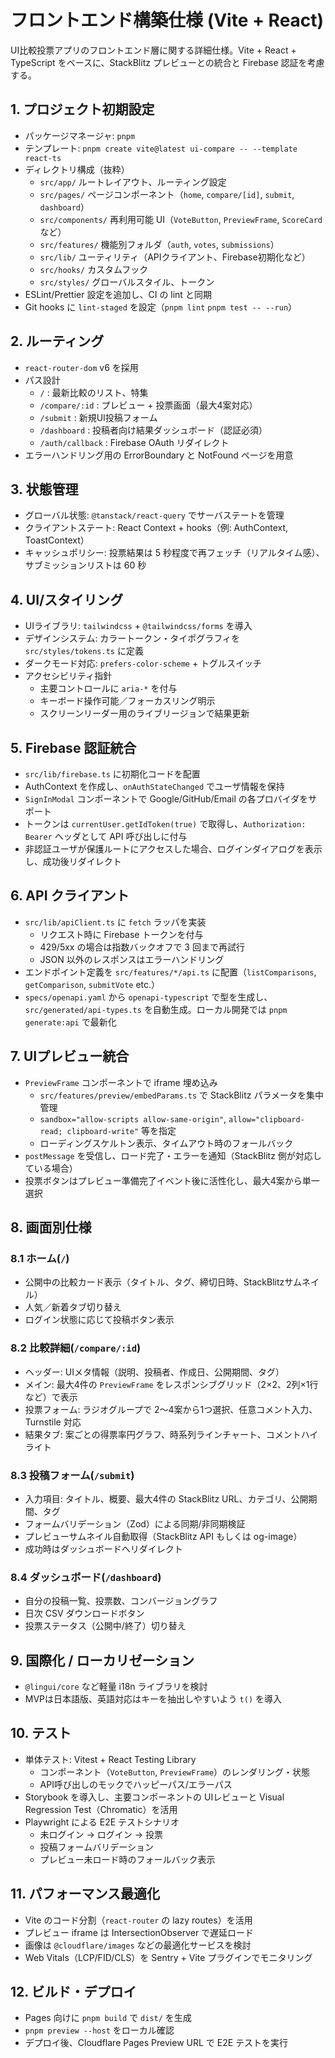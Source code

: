 # フロントエンド構築仕様 (Vite + React)

UI比較投票アプリのフロントエンド層に関する詳細仕様。Vite + React + TypeScript をベースに、StackBlitz プレビューとの統合と Firebase 認証を考慮する。

## 1. プロジェクト初期設定
- パッケージマネージャ: `pnpm`
- テンプレート: `pnpm create vite@latest ui-compare -- --template react-ts`
- ディレクトリ構成（抜粋）
  - `src/app/` ルートレイアウト、ルーティング設定
  - `src/pages/` ページコンポーネント（`home`, `compare/[id]`, `submit`, `dashboard`）
  - `src/components/` 再利用可能 UI（`VoteButton`, `PreviewFrame`, `ScoreCard` など）
  - `src/features/` 機能別フォルダ（`auth`, `votes`, `submissions`）
  - `src/lib/` ユーティリティ（APIクライアント、Firebase初期化など）
  - `src/hooks/` カスタムフック
  - `src/styles/` グローバルスタイル、トークン
- ESLint/Prettier 設定を追加し、CI の lint と同期
- Git hooks に `lint-staged` を設定（`pnpm lint` `pnpm test -- --run`）

## 2. ルーティング
- `react-router-dom` v6 を採用
- パス設計
  - `/` : 最新比較のリスト、特集
  - `/compare/:id` : プレビュー + 投票画面（最大4案対応）
  - `/submit` : 新規UI投稿フォーム
  - `/dashboard` : 投稿者向け結果ダッシュボード（認証必須）
  - `/auth/callback` : Firebase OAuth リダイレクト
- エラーハンドリング用の ErrorBoundary と NotFound ページを用意

## 3. 状態管理
- グローバル状態: `@tanstack/react-query` でサーバステートを管理
- クライアントステート: React Context + hooks（例: AuthContext, ToastContext）
- キャッシュポリシー: 投票結果は 5 秒程度で再フェッチ（リアルタイム感）、サブミッションリストは 60 秒

## 4. UI/スタイリング
- UIライブラリ: `tailwindcss` + `@tailwindcss/forms` を導入
- デザインシステム: カラートークン・タイポグラフィを `src/styles/tokens.ts` に定義
- ダークモード対応: `prefers-color-scheme` + トグルスイッチ
- アクセシビリティ指針
  - 主要コントロールに `aria-*` を付与
  - キーボード操作可能／フォーカスリング明示
  - スクリーンリーダー用のライブリージョンで結果更新

## 5. Firebase 認証統合
- `src/lib/firebase.ts` に初期化コードを配置
- AuthContext を作成し、`onAuthStateChanged` でユーザ情報を保持
- `SignInModal` コンポーネントで Google/GitHub/Email の各プロバイダをサポート
- トークンは `currentUser.getIdToken(true)` で取得し、`Authorization: Bearer` ヘッダとして API 呼び出しに付与
- 非認証ユーザが保護ルートにアクセスした場合、ログインダイアログを表示し、成功後リダイレクト

## 6. API クライアント
- `src/lib/apiClient.ts` に `fetch` ラッパを実装
  - リクエスト時に Firebase トークンを付与
  - 429/5xx の場合は指数バックオフで 3 回まで再試行
  - JSON 以外のレスポンスはエラーハンドリング
- エンドポイント定義を `src/features/*/api.ts` に配置（`listComparisons`, `getComparison`, `submitVote` etc.）
- `specs/openapi.yaml` から `openapi-typescript` で型を生成し、`src/generated/api-types.ts` を自動生成。ローカル開発では `pnpm generate:api` で最新化

## 7. UIプレビュー統合
- `PreviewFrame` コンポーネントで iframe 埋め込み
  - `src/features/preview/embedParams.ts` で StackBlitz パラメータを集中管理
  - `sandbox="allow-scripts allow-same-origin"`, `allow="clipboard-read; clipboard-write"` 等を指定
  - ローディングスケルトン表示、タイムアウト時のフォールバック
- `postMessage` を受信し、ロード完了・エラーを通知（StackBlitz 側が対応している場合）
- 投票ボタンはプレビュー準備完了イベント後に活性化し、最大4案から単一選択

## 8. 画面別仕様
### 8.1 ホーム(`/`)
- 公開中の比較カード表示（タイトル、タグ、締切日時、StackBlitzサムネイル）
- 人気／新着タブ切り替え
- ログイン状態に応じて投稿ボタン表示

### 8.2 比較詳細(`/compare/:id`)
- ヘッダー: UIメタ情報（説明、投稿者、作成日、公開期間、タグ）
- メイン: 最大4件の `PreviewFrame` をレスポンシブグリッド（2×2、2列×1行など）で表示
- 投票フォーム: ラジオグループで 2〜4案から1つ選択、任意コメント入力、Turnstile 対応
- 結果タブ: 案ごとの得票率円グラフ、時系列ラインチャート、コメントハイライト

### 8.3 投稿フォーム(`/submit`)
- 入力項目: タイトル、概要、最大4件の StackBlitz URL、カテゴリ、公開期間、タグ
- フォームバリデーション（Zod）による同期/非同期検証
- プレビューサムネイル自動取得（StackBlitz API もしくは og-image）
- 成功時はダッシュボードへリダイレクト

### 8.4 ダッシュボード(`/dashboard`)
- 自分の投稿一覧、投票数、コンバージョングラフ
- 日次 CSV ダウンロードボタン
- 投票ステータス（公開中/終了）切り替え

## 9. 国際化 / ローカリゼーション
- `@lingui/core` など軽量 i18n ライブラリを検討
- MVPは日本語版、英語対応はキーを抽出しやすいよう `t()` を導入

## 10. テスト
- 単体テスト: Vitest + React Testing Library
  - コンポーネント（`VoteButton`, `PreviewFrame`）のレンダリング・状態
  - API呼び出しのモックでハッピーパス/エラーパス
- Storybook を導入し、主要コンポーネントの UIレビューと Visual Regression Test（Chromatic）を活用
- Playwright による E2E テストシナリオ
  - 未ログイン → ログイン → 投票
  - 投稿フォームバリデーション
  - プレビュー未ロード時のフォールバック表示

## 11. パフォーマンス最適化
- Vite のコード分割（`react-router` の lazy routes）を活用
- プレビュー iframe は IntersectionObserver で遅延ロード
- 画像は `@cloudflare/images` などの最適化サービスを検討
- Web Vitals（LCP/FID/CLS）を Sentry + Vite プラグインでモニタリング

## 12. ビルド・デプロイ
- Pages 向けに `pnpm build` で `dist/` を生成
- `pnpm preview --host` をローカル確認
- デプロイ後、Cloudflare Pages Preview URL で E2E テストを実行

